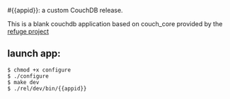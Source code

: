 #{{appid}}: a custom CouchDB release.

This is a blank couchdb application based on couch_core provided by the
[refuge project](http://refuge.io)

## launch app:

    $ chmod +x configure
    $ ./configure
    $ make dev
    $ ./rel/dev/bin/{{appid}}
